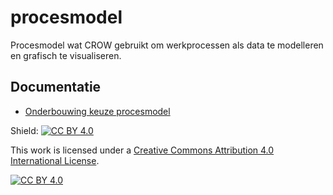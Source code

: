 # procesmodel
Procesmodel wat CROW gebruikt om werkprocessen als data te modelleren en grafisch te visualiseren.

## Documentatie 

* [Onderbouwing keuze procesmodel](https://docs.crow.nl/procesmodel/keuzeprocesmodel/)


Shield: [![CC BY 4.0][cc-by-shield]][cc-by]

This work is licensed under a
[Creative Commons Attribution 4.0 International License][cc-by].

[![CC BY 4.0][cc-by-image]][cc-by]

[cc-by]: http://creativecommons.org/licenses/by/4.0/
[cc-by-image]: https://i.creativecommons.org/l/by/4.0/88x31.png
[cc-by-shield]: https://img.shields.io/badge/License-CC%20BY%204.0-lightgrey.svg
